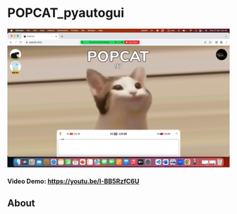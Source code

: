 # POPCAT_pyautogui

<p align="center">
  <img src="/screenshot.png" />
</p>

#### Video Demo: https://youtu.be/I-BB5RzfC6U

## About

